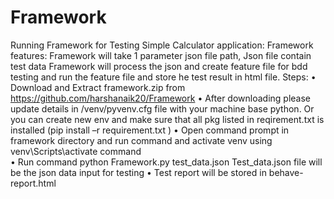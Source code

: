 # Framework
Running Framework for Testing Simple Calculator application:
Framework features:
Framework will take 1 parameter json file path, 
Json file contain test data
Framework will process the json and create feature file for bdd testing and run the feature file and store he test result in html file.
Steps:
•	Download and Extract framework.zip from https://github.com/harshanaik20/Framework
•	After downloading please update details in  /venv/pyvenv.cfg file with your machine base python. Or you can create new env and make sure that all pkg listed in reqirement.txt is installed (pip install –r requirement.txt )
•	Open command prompt in framework directory and run command and activate venv using  venv\Scripts\activate command  
•	Run command  python Framework.py test_data.json
Test_data.json  file will be the json data input for testing
•	Test report will be stored in behave-report.html
